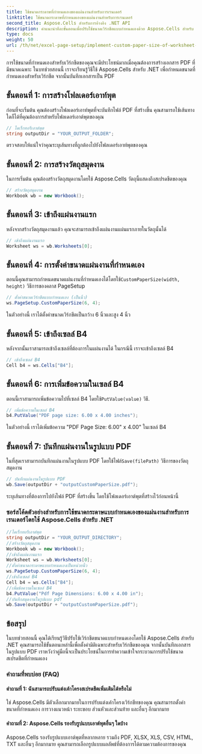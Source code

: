 ```yaml
---
title: ใช้ขนาดกระดาษที่กำหนดเองของแผ่นงานสำหรับการเรนเดอร์
linktitle: ใช้ขนาดกระดาษที่กำหนดเองของแผ่นงานสำหรับการเรนเดอร์
second_title: Aspose.Cells สำหรับการอ้างอิง .NET API
description: คำแนะนำทีละขั้นตอนเพื่อปรับใช้ขนาดเวิร์กชีตแบบกำหนดเองด้วย Aspose.Cells สำหรับ .NET กำหนดขนาด เพิ่มข้อความ และบันทึกเป็น PDF
type: docs
weight: 50
url: /th/net/excel-page-setup/implement-custom-paper-size-of-worksheet-for-rendering/
---
```

การใช้ขนาดที่กำหนดเองสำหรับเวิร์กชีตของคุณจะมีประโยชน์มากเมื่อคุณต้องการสร้างเอกสาร PDF ที่มีขนาดเฉพาะ ในบทช่วยสอนนี้ เราจะเรียนรู้วิธีใช้ Aspose.Cells สำหรับ .NET เพื่อกำหนดขนาดที่กำหนดเองสำหรับเวิร์กชีต จากนั้นบันทึกเอกสารเป็น PDF

## ขั้นตอนที่ 1: การสร้างโฟลเดอร์เอาท์พุต

ก่อนที่จะเริ่มต้น คุณต้องสร้างโฟลเดอร์เอาท์พุตที่จะบันทึกไฟล์ PDF ที่สร้างขึ้น คุณสามารถใช้เส้นทางใดก็ได้ที่คุณต้องการสำหรับโฟลเดอร์เอาต์พุตของคุณ

```csharp
// ไดเร็กทอรีเอาต์พุต
string outputDir = "YOUR_OUTPUT_FOLDER";
```

ตรวจสอบให้แน่ใจว่าคุณระบุเส้นทางที่ถูกต้องไปยังโฟลเดอร์เอาท์พุตของคุณ

## ขั้นตอนที่ 2: การสร้างวัตถุสมุดงาน

ในการเริ่มต้น คุณต้องสร้างวัตถุสมุดงานโดยใช้ Aspose.Cells วัตถุนี้แสดงถึงสเปรดชีตของคุณ

```csharp
// สร้างวัตถุสมุดงาน
Workbook wb = new Workbook();
```

## ขั้นตอนที่ 3: เข้าถึงแผ่นงานแรก

หลังจากสร้างวัตถุสมุดงานแล้ว คุณจะสามารถเข้าถึงแผ่นงานแผ่นแรกภายในวัตถุนั้นได้

```csharp
// เข้าถึงแผ่นงานแรก
Worksheet ws = wb.Worksheets[0];
```

## ขั้นตอนที่ 4: การตั้งค่าขนาดแผ่นงานที่กำหนดเอง

 ตอนนี้คุณสามารถกำหนดขนาดแผ่นงานที่กำหนดเองได้โดยใช้`CustomPaperSize(width, height)` วิธีการของคลาส PageSetup

```csharp
// ตั้งค่าขนาดเวิร์กชีตแบบกำหนดเอง (เป็นนิ้ว)
ws.PageSetup.CustomPaperSize(6, 4);
```

ในตัวอย่างนี้ เราได้ตั้งค่าขนาดเวิร์กชีตเป็นกว้าง 6 นิ้วและสูง 4 นิ้ว

## ขั้นตอนที่ 5: เข้าถึงเซลล์ B4

หลังจากนั้นเราสามารถเข้าถึงเซลล์ที่ต้องการในแผ่นงานได้ ในกรณีนี้ เราจะเข้าถึงเซลล์ B4

```csharp
// เข้าถึงเซลล์ B4
Cell b4 = ws.Cells["B4"];
```

## ขั้นตอนที่ 6: การเพิ่มข้อความในเซลล์ B4

 ตอนนี้เราสามารถเพิ่มข้อความไปที่เซลล์ B4 โดยใช้`PutValue(value)` วิธี.

```csharp
// เพิ่มข้อความในเซลล์ B4
b4.PutValue("PDF page size: 6.00 x 4.00 inches");
```

ในตัวอย่างนี้ เราได้เพิ่มข้อความ "PDF Page Size: 6.00" x 4.00" ในเซลล์ B4

## ขั้นตอนที่ 7: บันทึกแผ่นงานในรูปแบบ PDF

 ในที่สุดเราสามารถบันทึกแผ่นงานในรูปแบบ PDF โดยใช้ไฟล์`Save(filePath)` วิธีการของวัตถุสมุดงาน

```csharp
// บันทึกแผ่นงานในรูปแบบ PDF
wb.Save(outputDir + "outputCustomPaperSize.pdf");
```

ระบุเส้นทางที่ต้องการไปยังไฟล์ PDF ที่สร้างขึ้น โดยใช้โฟลเดอร์เอาต์พุตที่สร้างไว้ก่อนหน้านี้

### ซอร์สโค้ดตัวอย่างสำหรับการใช้ขนาดกระดาษแบบกำหนดเองของแผ่นงานสำหรับการเรนเดอร์โดยใช้ Aspose.Cells สำหรับ .NET 
```csharp
//ไดเร็กทอรีเอาต์พุต
string outputDir = "YOUR_OUTPUT_DIRECTORY";
//สร้างวัตถุสมุดงาน
Workbook wb = new Workbook();
//เข้าถึงแผ่นงานแรก
Worksheet ws = wb.Worksheets[0];
//ตั้งค่าขนาดกระดาษแบบกำหนดเองเป็นหน่วยนิ้ว
ws.PageSetup.CustomPaperSize(6, 4);
//เข้าถึงเซลล์ B4
Cell b4 = ws.Cells["B4"];
//เพิ่มข้อความในเซลล์ B4
b4.PutValue("Pdf Page Dimensions: 6.00 x 4.00 in");
//บันทึกสมุดงานในรูปแบบ pdf
wb.Save(outputDir + "outputCustomPaperSize.pdf");
```

## ข้อสรุป

ในบทช่วยสอนนี้ คุณได้เรียนรู้วิธีปรับใช้เวิร์กชีตขนาดแบบกำหนดเองโดยใช้ Aspose.Cells สำหรับ .NET คุณสามารถใช้ขั้นตอนเหล่านี้เพื่อตั้งค่ามิติเฉพาะสำหรับเวิร์กชีตของคุณ จากนั้นบันทึกเอกสารในรูปแบบ PDF เราหวังว่าคู่มือนี้จะเป็นประโยชน์ในการทำความเข้าใจกระบวนการปรับใช้ขนาดสเปรดชีตที่กำหนดเอง

### คำถามที่พบบ่อย (FAQ)

#### คำถามที่ 1: ฉันสามารถปรับแต่งเค้าโครงสเปรดชีตเพิ่มเติมได้หรือไม่

ใช่ Aspose.Cells มีตัวเลือกมากมายในการปรับแต่งเค้าโครงเวิร์กชีทของคุณ คุณสามารถตั้งค่าขนาดที่กำหนดเอง การวางแนวหน้า ระยะขอบ ส่วนหัวและส่วนท้าย และอื่นๆ อีกมากมาย

#### คำถามที่ 2: Aspose.Cells รองรับรูปแบบเอาต์พุตอื่นๆ ใดบ้าง

Aspose.Cells รองรับรูปแบบเอาต์พุตที่หลากหลาย รวมถึง PDF, XLSX, XLS, CSV, HTML, TXT และอื่นๆ อีกมากมาย คุณสามารถเลือกรูปแบบผลลัพธ์ที่ต้องการได้ตามความต้องการของคุณ